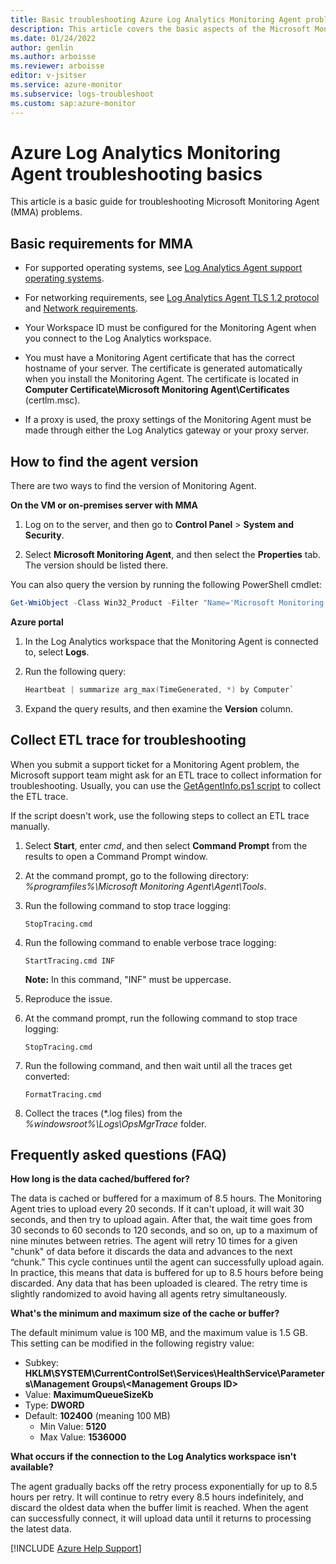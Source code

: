 ```yaml
---
title: Basic troubleshooting Azure Log Analytics Monitoring Agent problems
description: This article covers the basic aspects of the Microsoft Monitoring Agent (MMA) from Azure Log Analytics.
ms.date: 01/24/2022
author: genlin
ms.author: arboisse
ms.reviewer: arboisse
editor: v-jsitser
ms.service: azure-monitor
ms.subservice: logs-troubleshoot
ms.custom: sap:azure-monitor
---
```


# Azure Log Analytics Monitoring Agent troubleshooting basics

This article is a basic guide for troubleshooting Microsoft Monitoring Agent (MMA) problems.

## Basic requirements for MMA

- For supported operating systems, see [Log Analytics Agent support operating systems](/azure/azure-monitor/platform/log-analytics-agent#supported-windows-operating-systems).

- For networking requirements, see [Log Analytics Agent TLS 1.2 protocol](/azure/azure-monitor/platform/log-analytics-agent#tls-12-protocol) and [Network requirements](/azure/azure-monitor/platform/log-analytics-agent#network-requirements).

- Your Workspace ID must be configured for the Monitoring Agent when you connect to the Log Analytics workspace.

- You must have a Monitoring Agent certificate that has the correct hostname of your server. The certificate is generated automatically when you install the Monitoring Agent. The certificate is located in **Computer Certificate\Microsoft Monitoring Agent\Certificates** (certlm.msc).

- If a proxy is used, the proxy settings of the Monitoring Agent must be made through either the Log Analytics gateway or your proxy server.

## How to find the agent version

There are two ways to find the version of Monitoring Agent.

**On the VM or on-premises server with MMA**

1. Log on to the server, and then go to **Control Panel** > **System and Security**.

2. Select **Microsoft Monitoring Agent**, and then select the **Properties** tab. The version should be listed there.

You can also query the version by running the following PowerShell cmdlet:

  ```PowerShell
  Get-WmiObject -Class Win32_Product -Filter "Name='Microsoft Monitoring Agent'" -ComputerName.
  ```

**Azure portal**

1. In the Log Analytics workspace that the Monitoring Agent is connected to, select **Logs**.

1. Run the following query:

    ```PowerShell
    Heartbeat | summarize arg_max(TimeGenerated, *) by Computer`
    ```

1. Expand the query results, and then examine the **Version** column.

## Collect ETL trace for troubleshooting

When you submit a support ticket for a Monitoring Agent problem, the Microsoft support team might ask for an ETL trace to collect information for troubleshooting. Usually, you can use the [GetAgentInfo.ps1 script](/azure/azure-monitor/agents/agent-windows-troubleshoot) to collect the ETL trace.

If the script doesn't work, use the following steps to collect an ETL trace manually.

1. Select **Start**, enter *cmd*, and then select **Command Prompt** from the results to open a Command Prompt window.

1. At the command prompt, go to the following directory: *%programfiles%\Microsoft Monitoring Agent\Agent\Tools*.

1. Run the following command to stop trace logging:

   `StopTracing.cmd`

1. Run the following command to enable verbose trace logging:

   `StartTracing.cmd INF`

   **Note:** In this command, "INF" must be uppercase.

1. Reproduce the issue.

1. At the command prompt, run the following command to stop trace logging:

   `StopTracing.cmd`

1. Run the following command,  and then wait until all the traces get converted:

   `FormatTracing.cmd`

1. Collect the traces (\*.log files) from the *%windowsroot%\Logs\OpsMgrTrace* folder.

## Frequently asked questions (FAQ)

**How long is the data cached/buffered for?**

The data is cached or buffered for a maximum of 8.5 hours. The Monitoring Agent tries to upload every 20 seconds. If it can't upload, it will wait 30 seconds, and then try to upload again. After that, the wait time goes from 30 seconds to 60 seconds to 120 seconds, and so on, up to a maximum of nine minutes between retries. The agent will retry 10 times for a given "chunk" of data before it discards the data and advances to the next “chunk.” This cycle continues until the agent can successfully upload again. In practice, this means that data is buffered for up to 8.5 hours before being discarded. Any data that has been uploaded is cleared. The retry time is slightly randomized to avoid having all agents retry simultaneously.

**What's the minimum and maximum size of the cache or buffer?**

The default minimum value is 100 MB, and the maximum value is 1.5 GB. This setting can be modified in the following registry value:

- Subkey: **HKLM\SYSTEM\CurrentControlSet\Services\HealthService\Parameters\Management Groups&#92;&lt;Management Groups ID&gt;**
- Value: **MaximumQueueSizeKb**
- Type: **DWORD**
- Default: **102400** (meaning 100 MB)
  - Min Value: **5120**
  - Max Value: **1536000**

**What occurs if the connection to the Log Analytics workspace isn't available?**

The agent gradually backs off the retry process exponentially for up to 8.5 hours per retry. It will continue to retry every 8.5 hours indefinitely, and discard the oldest data when the buffer limit is reached. When the agent can successfully connect, it will upload data until it returns to processing the latest data.

[!INCLUDE [Azure Help Support](../../../includes/azure-help-support.md)]
